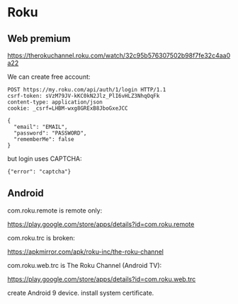 # Roku

## Web premium

https://therokuchannel.roku.com/watch/32c95b576307502b98f7fe32c4aa0a22

We can create free account:

~~~
POST https://my.roku.com/api/auth/1/login HTTP/1.1
csrf-token: sVzM79JV-kKC0kN2Jlz_PlI6vHLZ3NhqOqFk
content-type: application/json
cookie: _csrf=LHBM-wxg8GRExB8JboGxeJCC

{
  "email": "EMAIL",
  "password": "PASSWORD",
  "rememberMe": false
}
~~~

but login uses CAPTCHA:

~~~
{"error": "captcha"}
~~~

## Android

com.roku.remote is remote only:

https://play.google.com/store/apps/details?id=com.roku.remote

com.roku.trc is broken:

https://apkmirror.com/apk/roku-inc/the-roku-channel

com.roku.web.trc is The Roku Channel (Android TV):

https://play.google.com/store/apps/details?id=com.roku.web.trc

create Android 9 device. install system certificate.

